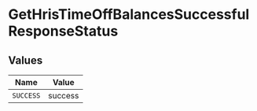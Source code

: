 # GetHrisTimeOffBalancesSuccessfulResponseStatus


## Values

| Name      | Value     |
| --------- | --------- |
| `SUCCESS` | success   |